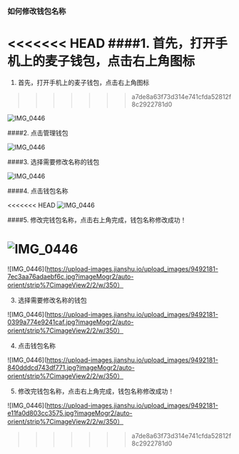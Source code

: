 ### 如何修改钱包名称


<<<<<<< HEAD
####1. 首先，打开手机上的麦子钱包，点击右上角图标
=======
1. 首先，打开手机上的麦子钱包，点击右上角图标
>>>>>>> a7de8a63f73d314e741cfda52812f8c2922781d0

![IMG_0446](https://upload-images.jianshu.io/upload_images/9492181-dd7856bc2f782c7c.jpg?imageMogr2/auto-orient/strip%7CimageView2/2/w/350)

####2. 点击管理钱包

![IMG_0446](https://upload-images.jianshu.io/upload_images/9492181-7ec3aa76adaebf6c.jpg?imageMogr2/auto-orient/strip%7CimageView2/2/w/350)

####3. 选择需要修改名称的钱包

![IMG_0446](https://upload-images.jianshu.io/upload_images/9492181-0399a774e9241caf.jpg?imageMogr2/auto-orient/strip%7CimageView2/2/w/350)

####4. 点击钱包名称

<<<<<<< HEAD
![IMG_0446](https://upload-images.jianshu.io/upload_images/9492181-840dddcd743df771.jpg?imageMogr2/auto-orient/strip%7CimageView2/2/w/350)

####5. 修改完钱包名称，点击右上角完成，钱包名称修改成功！

![IMG_0446](https://upload-images.jianshu.io/upload_images/9492181-e11fa0d803cc3575.jpg?imageMogr2/auto-orient/strip%7CimageView2/2/w/350)
=======
![IMG_0446](https://upload-images.jianshu.io/upload_images/9492181-7ec3aa76adaebf6c.jpg?imageMogr2/auto-orient/strip%7CimageView2/2/w/350）

3. 选择需要修改名称的钱包

![IMG_0446](https://upload-images.jianshu.io/upload_images/9492181-0399a774e9241caf.jpg?imageMogr2/auto-orient/strip%7CimageView2/2/w/350）

4. 点击钱包名称

![IMG_0446](https://upload-images.jianshu.io/upload_images/9492181-840dddcd743df771.jpg?imageMogr2/auto-orient/strip%7CimageView2/2/w/350）

5. 修改完钱包名称，点击右上角完成，钱包名称修改成功！

![IMG_0446](https://upload-images.jianshu.io/upload_images/9492181-e11fa0d803cc3575.jpg?imageMogr2/auto-orient/strip%7CimageView2/2/w/350）
>>>>>>> a7de8a63f73d314e741cfda52812f8c2922781d0
